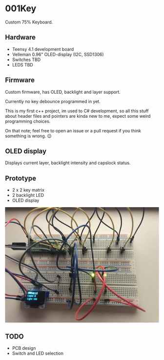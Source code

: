 # 001Key

Custom 75% Keyboard.

## Hardware

- Teensy 4.1 development board
- Velleman 0.96" OLED-display (I2C, SSD1306)
- Switches TBD
- LEDS TBD

## Firmware

Custom firmware, has OLED, backlight and layer support.

Currently  no key debounce programmed in yet.

This is my first c++ project, im used to C# development, so all this stuff about header files and pointers are kinda new to me, expect some weird programming choices.

On that note; feel free to open an issue or a pull request if you think something is wrong. 😉


## OLED display

Displays current layer, backlight intensity and capslock status.

## Prototype

- 2 x 2 key matrix
- 2 backlight LED
- OLED display

![prototype](./images/proto.jpeg)

## TODO

- PCB design
- Switch and LED selection